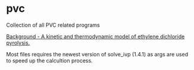 # pvc
Collection of all PVC related programs

[Background - A kinetic and thermodynamic model of ethylene dichloride pyrolysis.](https://ir.library.louisville.edu/etd/3359/)

Most files requires the newest version of solve_ivp (1.4.1) as args are used to speed up the calcultion process.
